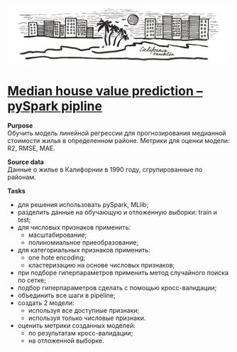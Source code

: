 ![California_Nanobelka](images/California_Housing.jpg)
# [Median house value prediction – pySpark pipline](https://github.com/Nanobelka/california-housing/blob/main/california_housing.ipynb)

**Purpose**  
Обучить модель линейной регрессии для прогнозирования медианной стоимости жилья в определенном районе.
Метрики для оценки модели: R2, RMSE, MAE.

**Source data**  
Данные о жилье в Калифорнии в 1990 году, сгрупированные по районам.

**Tasks**  
- для решения использовать pySpark, MLlib;
- разделить данные на обучающую и отложенную выборки: train и test;
- для числовых признаков применить:
    - масштабирование;
    - полиномиальное приеобразование;
- для категориальных признаков применить:
    - one hote encoding;
    - кластеризацию на основе числовых признаков;
- при подборе гиперпараметров применить метод случайного поиска по сетке;
- подбор гиперпараметров сделать с помощью кросс-валидации;
- объединить все шаги в pipeline;
- создать 2 модели:
    - используя все доступные признаки;
    - используя только числовые признаки.
- оценить метрики созданных моделей:
    - по результатам кросс-валидации;
    - на отложенной выборке.
